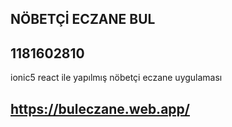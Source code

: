 ## NÖBETÇİ ECZANE BUL
## 1181602810

ionic5 react ile yapılmış nöbetçi eczane uygulaması

## https://buleczane.web.app/